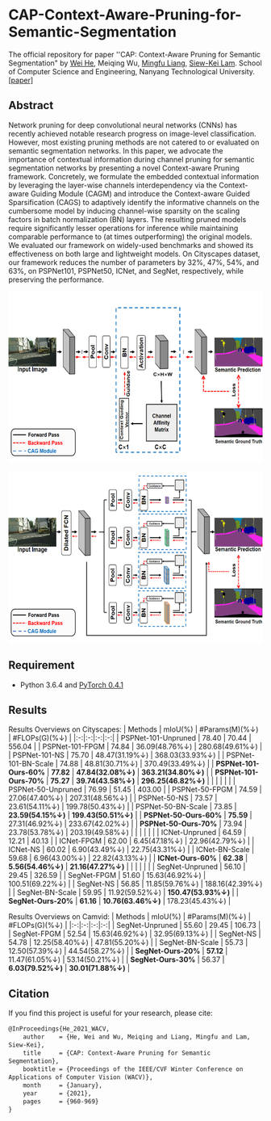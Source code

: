 # CAP-Context-Aware-Pruning-for-Semantic-Segmentation

The official repository for paper ''CAP: Context-Aware Pruning for Semantic Segmentation" by [Wei He](https://github.com/erichhhhho), Meiqing Wu, [Mingfu Liang](https://wuyujack.github.io/), [Siew-Kei Lam](https://siewkeilam.github.io/ei-research-group/contact.html). School of Computer Science and Engineering, Nanyang Technological University.
[[paper]](https://openaccess.thecvf.com/content/WACV2021/papers/He_CAP_Context-Aware_Pruning_for_Semantic_Segmentation_WACV_2021_paper.pdf)

## Abstract
Network pruning for deep convolutional neural networks (CNNs) has recently achieved notable research progress on image-level classification. However, most existing pruning methods are not catered to or evaluated on semantic segmentation networks. In this paper, we advocate the importance of contextual information during channel pruning for semantic segmentation networks by presenting a novel Context-aware Pruning framework. Concretely, we formulate the embedded contextual information by leveraging the layer-wise channels interdependency via the Context-aware Guiding Module (CAGM) and introduce the Context-aware Guided Sparsification (CAGS) to adaptively identify the informative channels on the cumbersome model by inducing channel-wise sparsity on the scaling factors in batch normalization (BN) layers. The resulting pruned models require significantly lesser operations for inference while maintaining comparable performance to (at times outperforming) the original models. We evaluated our framework on widely-used benchmarks and showed its effectiveness on both large and lightweight models. On Cityscapes dataset, our framework reduces the number of parameters by 32%, 47%, 54%, and 63%, on PSPNet101, PSPNet50, ICNet, and SegNet, respectively, while preserving the performance.

<p align="center">
  <img src="https://github.com/erichhhhho/CAP-Context-Aware-Pruning-for-Semantic-Segmentation/blob/main/CAG(Base).png" width = "630" height = "340">
</p>

<p align="center">
  <img src="https://github.com/erichhhhho/CAP-Context-Aware-Pruning-for-Semantic-Segmentation/blob/main/CAG(PPM).png" width = "630" height = "340">
</p>

## Requirement
* Python 3.6.4 and [PyTorch 0.4.1](http://pytorch.org/)

## Results
Results Overviews on Cityscapes:
|          Methods         |      mIoU(%)    |  #Params(M)(%&darr;) |   #FLOPs(G)(%&darr;)  | 
|:-:|:-:|:-:|:-:|
| PSPNet-101-Unpruned      |      78.40      |        70.44    |   556.04    |
| PSPNet-101-FPGM          |      74.84      |  36.09(48.76%&darr;) | 280.68(49.61%&darr;)  |
| PSPNet-101-NS            |      75.70      |  48.47(31.19%&darr;) | 368.03(33.93%&darr;)  |
| PSPNet-101-BN-Scale      |      74.88      |  48.81(30.71%&darr;) | 370.49(33.49%&darr;) |
| **PSPNet-101-Ours-60%**      |      **77.82**     |  **47.84(32.08%&darr;)** | **363.21(34.80%&darr;)**  |
| **PSPNet-101-Ours-70%**      |      **75.27**      |  **39.74(43.58%&darr;)** | **296.25(46.82%&darr;)**  |
|                         |                   |               |              |
| PSPNet-50-Unpruned      |      76.99      |        51.45    |  403.00    |
| PSPNet-50-FPGM          |      74.59      |  27.06(47.40%&darr;) | 207.31(48.56%&darr;)  |
| PSPNet-50-NS            |      73.57      |  23.61(54.11%&darr;) | 199.78(50.43%&darr;)  |
| PSPNet-50-BN-Scale      |      73.85      |  **23.59(54.15%&darr;)** | **199.43(50.51%&darr;)** |
| **PSPNet-50-Ours-60%**      |      **75.59**     |  27.31(46.92%&darr;) | 233.67(42.02%&darr;)  |
| **PSPNet-50-Ours-70%**      |      73.94      |  23.78(53.78%&darr;) | 203.19(49.58%&darr;)  |
|                         |                   |               |              |
| ICNet-Unpruned      |      64.59      |        12.21    |  40.13    |
| ICNet-FPGM          |      62.00      |  6.45(47.18%&darr;) | 22.96(42.79%&darr;)  |
| ICNet-NS            |      60.02      |  6.90(43.49%&darr;) | 22.75(43.31%&darr;)  |
| ICNet-BN-Scale      |      59.68      |  6.96(43.00%&darr;) | 22.82(43.13%&darr;) |
| **ICNet-Ours-60%**      |      **62.38**     |  **5.56(54.46%&darr;)** | **21.16(47.27%&darr;)**  |
|                         |                   |               |              |
| SegNet-Unpruned      |      56.10      |        29.45    |  326.59    |
| SegNet-FPGM          |      51.60      |  15.63(46.92%&darr;) | 100.51(69.22%&darr;)  |
| SegNet-NS            |      56.85      |  11.85(59.76%&darr;) | 188.16(42.39%&darr;)  |
| SegNet-BN-Scale      |      59.95      |  11.92(59.52%&darr;) | **150.47(53.93%&darr;)** |
| **SegNet-Ours-20%**      |      **61.16**     |  **10.76(63.46%&darr;)** | 178.23(45.43%&darr;)  |

Results Overviews on Camvid:
|          Methods         |      mIoU(%)    |  #Params(M)(%&darr;) |   #FLOPs(G)(%&darr;)  | 
|:-:|:-:|:-:|:-:|
| SegNet-Unpruned      |      55.60      |        29.45    |   106.73    |
| SegNet-FPGM          |      52.54      |   15.63(46.92%&darr;) | 32.95(69.13%&darr;)  |
| SegNet-NS            |      54.78      |   12.25(58.40%&darr;) | 47.81(55.20%&darr;)  |
| SegNet-BN-Scale      |      55.73      |   12.50(57.39%&darr;) | 44.54(58.27%&darr;) |
| **SegNet-Ours-20%**      |      **57.12**     |  11.47(61.05%&darr;) |  53.14(50.21%&darr;)  |
| **SegNet-Ours-30%**      |      56.37     |  **6.03(79.52%&darr;)** | **30.01(71.88%&darr;)**  |


## Citation
If you find this project is useful for your research, please cite:
```
@InProceedings{He_2021_WACV,
    author    = {He, Wei and Wu, Meiqing and Liang, Mingfu and Lam, Siew-Kei},
    title     = {CAP: Context-Aware Pruning for Semantic Segmentation},
    booktitle = {Proceedings of the IEEE/CVF Winter Conference on Applications of Computer Vision (WACV)},
    month     = {January},
    year      = {2021},
    pages     = {960-969}
}
```
